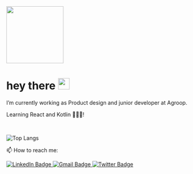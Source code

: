 <div>
  <img src="https://media.giphy.com/media/Wj116ZszUZEwRIoz0j/giphy.gif" width="150"/>
</div>
<h1>
  hey there
  <img src="https://media.giphy.com/media/hvRJCLFzcasrR4ia7z/giphy.gif" width="30px"/>
</h1>
<p>I’m currently working as Product design and junior developer at Agroop.</p> 
<p>Learning React and Kotlin 👨🏻‍💻!</p> </br>


![Top Langs](https://github-readme-stats.vercel.app/api/top-langs/?username=bururo&layout=compact)


📫 How to reach me:
<div id="badges">
  <a href="https://www.linkedin.com/in/rod89/" target="_blank">
    <img src="https://img.shields.io/badge/LinkedIn-blue?style=for-the-badge&logo=linkedin&logoColor=white" alt="LinkedIn Badge"/>
  </a>
  <a href="mailto:rodrigues.dgm@gmail.com">
    <img src="https://img.shields.io/badge/Gmail-D14836?style=for-the-badge&logo=gmail&logoColor=white" alt="Gmail Badge"/>
  <a href="https://twitter.com/rodrigues_dgm" target="_blank">
    <img src="https://img.shields.io/badge/Twitter-blue?style=for-the-badge&logo=twitter&logoColor=white" alt="Twitter Badge"/>
  </a>
</div>
